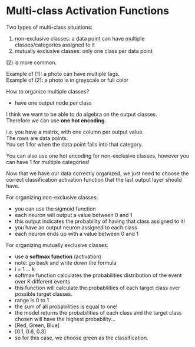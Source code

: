 # Multi-class Activation Functions


Two types of multi-class situations:
1. non-exclusive classes: a data point can have multiple classes/categories assigned to it
2. mutually exclusive classes: only one class per data point

(2) is more common.  

Example of (1): a photo can have multiple tags.  
Example of (2): a photo is in grayscale or full color 

How to organize multiple classes?
- have one output node per class 

I think we want to be able to do algebra on the output classes.  
Therefore we can use **one hot encoding**.  

i.e. you have a matrix, with one column per output value.  
The rows are data points.  
You set 1 for when the data point falls into that category.  

You can also use one hot encoding for non-exclusive classes, however you can have 1 for multiple categories!  

Now that we have our data correctly organized, we just need to choose the correct classification activation function that the last output layer should have.  

For organizing non-exclusive classes:
- you can use the sigmoid function 
- each neuron will output a value between 0 and 1  
- this output indicates the probability of having that class assigned to it!  
- you have an output neuron assigned to each class 
- each neuron ends up with a value between 0 and 1  


For organizing mutually exclusive classes:
- use a **softmax function** (activation)
- note: go back and write down the formula 
- i = 1 ... k 
- softmax function calculates the probabilities distribution of the event over K different events 
- this function will calculate the probabilities of each target class over possible target classes.  
- range is 0 to 1 
- the sum of all probabilities is equal to one! 
- the model returns the probabilities of each class and the target class chosen will have the highest probability... 
- [Red, Green, Blue]
- [0.1, 0.6, 0.3]
- so for this case, we choose green as the classification.



